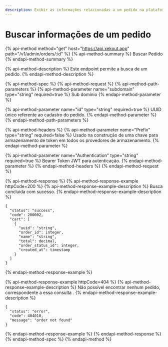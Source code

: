 ```yaml
---
description: Exibir as informações relacionadas a um pedido na plataforma.
---
```


# Buscar informações de um pedido

{% api-method method="get" host="https://api.xekout.app" path="/v1/admin/orders/:id" %}
{% api-method-summary %}
Buscar Pedido
{% endapi-method-summary %}

{% api-method-description %}
Este endpoint permite a busca de um pedido.
{% endapi-method-description %}

{% api-method-spec %}
{% api-method-request %}
{% api-method-path-parameters %}
{% api-method-parameter name="subdomain" type="string" required=true %}
Sub domínio 
{% endapi-method-parameter %}

{% api-method-parameter name="id" type="string" required=true %}
UUID único referente ao cadastro do pedido.
{% endapi-method-parameter %}
{% endapi-method-path-parameters %}

{% api-method-headers %}
{% api-method-parameter name="Prefix" type="string" required=false %}
Usado na construção de uma chave para armazenamento de token em todos os provedores de armazenamento.
{% endapi-method-parameter %}

{% api-method-parameter name="Authentication" type="string" required=true %}
Bearer Token JWT para autenticação.
{% endapi-method-parameter %}
{% endapi-method-headers %}
{% endapi-method-request %}

{% api-method-response %}
{% api-method-response-example httpCode=200 %}
{% api-method-response-example-description %}
Busca concluída com sucesso.
{% endapi-method-response-example-description %}

```text
{
  "status": "success",
  "code": 200002,
  "cart": [
    {
      "uuid": "string",
      "order_id": integer,
      "name": "string",
      "total": decimal,
      "order_status_id": integer,
      "created_at": timestamp
    }
  ]
}
```
{% endapi-method-response-example %}

{% api-method-response-example httpCode=404 %}
{% api-method-response-example-description %}
Não possível encontrar nenhum pedido, correspondente a essa consulta .
{% endapi-method-response-example-description %}

```text
{
  "status": "error",
  "code": 404010,
  "message": "order not found"
}
```
{% endapi-method-response-example %}
{% endapi-method-response %}
{% endapi-method-spec %}
{% endapi-method %}

